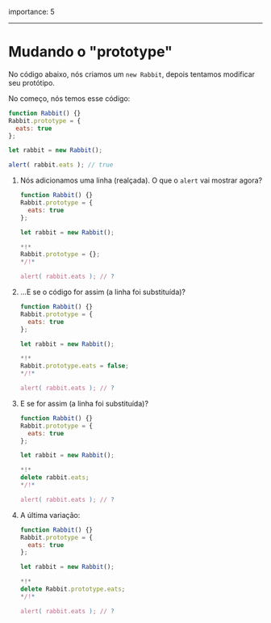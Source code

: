 importance: 5

---

# Mudando o "prototype"

No código abaixo, nós criamos um `new Rabbit`, depois tentamos modificar seu protótipo.

No começo, nós temos esse código:

```js run
function Rabbit() {}
Rabbit.prototype = {
  eats: true
};

let rabbit = new Rabbit();

alert( rabbit.eats ); // true
```

1. Nós adicionamos uma linha (realçada). O que o `alert` vai mostrar agora?

    ```js
    function Rabbit() {}
    Rabbit.prototype = {
      eats: true
    };

    let rabbit = new Rabbit();

    *!*
    Rabbit.prototype = {};
    */!*

    alert( rabbit.eats ); // ?
    ```

2. ...E se o código for assim (a linha foi substituída)?

    ```js
    function Rabbit() {}
    Rabbit.prototype = {
      eats: true
    };

    let rabbit = new Rabbit();

    *!*
    Rabbit.prototype.eats = false;
    */!*

    alert( rabbit.eats ); // ?
    ```

3. E se for assim (a linha foi substituída)?

    ```js
    function Rabbit() {}
    Rabbit.prototype = {
      eats: true
    };

    let rabbit = new Rabbit();

    *!*
    delete rabbit.eats;
    */!*

    alert( rabbit.eats ); // ?
    ```

4. A última variação:

    ```js
    function Rabbit() {}
    Rabbit.prototype = {
      eats: true
    };

    let rabbit = new Rabbit();

    *!*
    delete Rabbit.prototype.eats;
    */!*

    alert( rabbit.eats ); // ?
    ```
